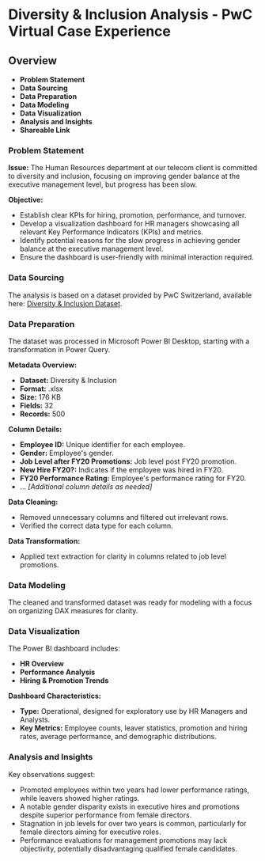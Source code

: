 # Diversity & Inclusion Analysis - PwC Virtual Case Experience

## Overview

- **Problem Statement**
- **Data Sourcing**
- **Data Preparation**
- **Data Modeling**
- **Data Visualization**
- **Analysis and Insights**
- **Shareable Link**

### Problem Statement

**Issue:** The Human Resources department at our telecom client is committed to diversity and inclusion, focusing on improving gender balance at the executive management level, but progress has been slow.

**Objective:**
- Establish clear KPIs for hiring, promotion, performance, and turnover.
- Develop a visualization dashboard for HR managers showcasing all relevant Key Performance Indicators (KPIs) and metrics.
- Identify potential reasons for the slow progress in achieving gender balance at the executive management level.
- Ensure the dashboard is user-friendly with minimal interaction required.

### Data Sourcing

The analysis is based on a dataset provided by PwC Switzerland, available here: [Diversity & Inclusion Dataset](Link-to-Dataset).

### Data Preparation

The dataset was processed in Microsoft Power BI Desktop, starting with a transformation in Power Query.

**Metadata Overview:**
- **Dataset:** Diversity & Inclusion
- **Format:** .xlsx
- **Size:** 176 KB
- **Fields:** 32
- **Records:** 500

**Column Details:**
- **Employee ID:** Unique identifier for each employee.
- **Gender:** Employee's gender.
- **Job Level after FY20 Promotions:** Job level post FY20 promotion.
- **New Hire FY20?:** Indicates if the employee was hired in FY20.
- **FY20 Performance Rating:** Employee's performance rating for FY20.
- ... _[Additional column details as needed]_

**Data Cleaning:**
- Removed unnecessary columns and filtered out irrelevant rows.
- Verified the correct data type for each column.

**Data Transformation:**
- Applied text extraction for clarity in columns related to job level promotions.

### Data Modeling

The cleaned and transformed dataset was ready for modeling with a focus on organizing DAX measures for clarity.

### Data Visualization

The Power BI dashboard includes:
- **HR Overview**
- **Performance Analysis**
- **Hiring & Promotion Trends**

**Dashboard Characteristics:**
- **Type:** Operational, designed for exploratory use by HR Managers and Analysts.
- **Key Metrics:** Employee counts, leaver statistics, promotion and hiring rates, average performance, and demographic distributions.

### Analysis and Insights

Key observations suggest:
- Promoted employees within two years had lower performance ratings, while leavers showed higher ratings.
- A notable gender disparity exists in executive hires and promotions despite superior performance from female directors.
- Stagnation in job levels for over two years is common, particularly for female directors aiming for executive roles.
- Performance evaluations for management promotions may lack objectivity, potentially disadvantaging qualified female candidates.
